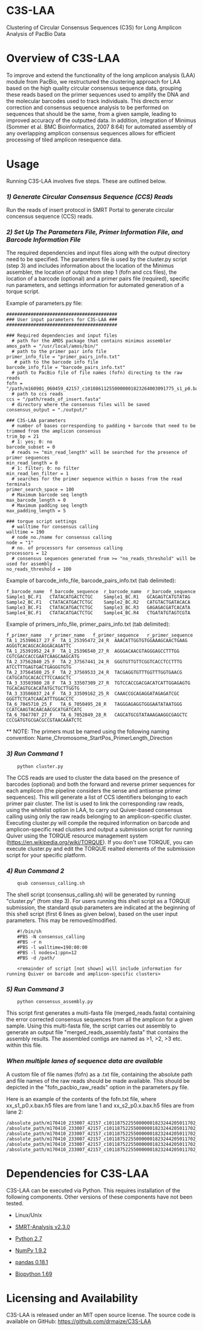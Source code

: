 # C3S-LAA
Clustering of Circular Consensus Sequences (C3S) for Long Amplicon Analysis of PacBio Data


Overview of C3S-LAA 
================================================
To improve and extend the functionality of the long amplicon analysis (LAA) module from PacBio, we restructured the clustering approach for LAA based on the high quality circular consensus sequence data, grouping these reads based on the primer sequences used to amplify the DNA and the molecular barcodes used to track individuals. This directs error correction and consensus sequence analysis to be performed on sequences that should be the same, from a given sample, leading to improved accuracy of the outputted data. In addition, integration of Minimus (Sommer et al. BMC Bioinformatics, 2007 8:64) for automated assembly of any overlapping amplicon consensus sequences allows for efficient processing of tiled amplicon resequence data.

Usage
================================================

Running C3S-LAA involves five steps. These are outlined below.

###  _1) Generate Circular Consensus Sequence (CCS) Reads_

Run the reads of insert protocol in SMRT Portal to generate circular concensus sequence (CCS) reads. 

###  _2) Set Up The Parameters File, Primer Information File, and Barcode Information File_

The required dependencies and input files along with the output directory need to be specified. The parameters file is used by the cluster.py script (step 3) and includes information about the location of the Minimus assembler, the location of output from step 1 (fofn and ccs files), the location of a barcode (optional) and a primer pairs file (required), specific run parameters, and settings information for automated generation of a torque script.

Example of parameters.py file:

    #########################################
    ### User input parameters for C3S-LAA ###
    #########################################
    
    ### Required dependencies and input files
      # path for the AMOS package that contains minimus assembler
    amos_path = "/usr/local/amos/bin/"
      # path to the primer pair info file
    primer_info_file = "primer_pairs_info.txt"
       # path to the barcode info file
    barcode_info_file = "barcode_pairs_info.txt"
      # path to PacBio file of file names (fofn) directing to the raw reads
    fofn = "/path/m160901_060459_42157_c101086112550000001823264003091775_s1_p0.bas.h5"
      # path to ccs reads
    ccs = "/path/reads_of_insert.fasta"
      # directory where the consensus files will be saved
    consensus_output = "./output/"
    
    ### C3S-LAA parameters
      # number of bases corresponding to padding + barcode that need to be trimmed from the amplicon consensus
    trim_bp = 21
      # 1: yes; 0: no
    barcode_subset = 0
      # reads >= "min_read_length" will be searched for the presence of primer sequences
    min_read_length = 0
      # 1: filter; 0: no filter
    min_read_len_filter = 1
      # searches for the primer sequence within n bases from the read terminals
    primer_search_space = 100
      # Maximum barcode seq length
    max_barcode_length = 0
      # Maximum padding seq length
    max_padding_length = 5

    ### torque script settings
      # walltime for consensus calling
    walltime = 190
      # node no./name for consensus calling
    node = "1"
      # no. of processors for consensus calling
    processors = 12
      # consensus sequences generated from >= "no_reads_threshold" will be used for assembly
    no_reads_threshold = 100
    
Example of barcode_info_file, barcode_pairs_info.txt (tab delimited): 
    
    f_barcode_name	f_barcode_sequence	r_barcode_name	r_barcode_sequence
    Sample1_BC.F1	CTATACATGACTCTGC	Sample1_BC.R1	GCAGAGTCATGTATAG
    Sample2_BC.F1	CTATACATGACTCTGC	Sample2_BC.R2	CATGTACTGATACACA
    Sample3_BC.F1	CTATACATGACTCTGC	Sample3_BC.R3	GAGAGACGATCACATA
    Sample4_BC.F1	CTATACATGACTCTGC	Sample4_BC.R4	CTGATATGTAGTCGTA

Example of primers_info_file, primer_pairs_info.txt (tab delimited): 

    f_primer_name   r_primer_name   f_primer_sequence   r_primer_sequence
    TA_1_25390617_27_F	TA_1_25395472_24_R	AAACATTGGTGTGGAAAGCAACTGAAG	AGGGTCACAGCACAGGACAGATTC
    TA_1_25391952_24_F	TA_1_25396540_27_R	AGGGACAACGTAGGGAGCCTTTGG	CGTCGACCACCGAATCAAGCAAGCATG
    TA_2_37562840_25_F	TA_2_37567441_24_R	GGGTGTTGTTCGGTCACCTCCTTTG	ATCCTTTGAGTGACTGAGGGTGTG
    TA_2_37564580_25_F	TA_2_37569533_24_R	TACGAGGTGTTTGGTTTGGTGAACG	CATGCATGCACACCTTCCAAGCTC
    TA_3_33503980_28_F	TA_3_33507309_27_R	TGTCCACCGACGACATCATTGGAGAGTG	TGCACAGTGCACATATGCTGCTTGGTG
    TA_3_33506037_24_F	TA_3_33509162_25_R	CAAACCGCAGAGGATAGAGATCGC	GGGTTCTCATCAACATTTGGACCTC
    TA_6_7045710_25_F	TA_6_7050495_28_R	TAGGGAGAGGTGGGAATATAATGGG	CCATCAAGTACAACAACGCATGATCATC
    TA_6_7047707_27_F	TA_6_7052049_28_R	CAGCATGCGTATAAAGAAGGCGAGCTC	CCCGATGTGCGACGCCGTAACAAATCTC

** NOTE: The primers must be named using the following naming convention: Name_Chromosome_StartPos_PrimerLength_Direction

###  _3) Run Command 1_

        python cluster.py
    
The CCS reads are used to cluster the data based on the presence of barcodes (optional) and both the forward and reverse primer sequences for each amplicon (the pipeline considers the sense and antisense primer sequences). This will generate a list of CCS identifiers belonging to each primer pair cluster. The list is used to link the corresponding raw reads, using the whitelist option in LAA, to carry out Quiver-based consensus calling using only the raw reads belonging to an amplicon-specific cluster. Executing cluster.py will compile the required information on barcode and amplicon-specific read clusters and output a submission script for running Quiver using the TORQUE resource management system (https://en.wikipedia.org/wiki/TORQUE). If you don't use TORQUE, you can execute cluster.py and edit the TORQUE realted elements of the submission script for your specific platform.

###  _4) Run Command 2_

        qsub consensus_calling.sh

The shell script (consensus_calling.sh) will be generated by running "cluster.py" (from step 3). For users running this shell script as a TORQUE submission, the standard qsub parameters are indicated at the beginning of this shell script (first 6 lines as given below), based on the user input parameters. This may be removed/modified.
        
        #!/bin/sh
        #PBS -N consensus_calling
        #PBS -r n
        #PBS -l walltime=190:00:00
        #PBS -l nodes=1:ppn=12
        #PBS -d /path/
        
        <remainder of script [not shown] will include information for running Quiver on barcode and amplicon-specific clusters>

###  _5) Run Command 3_

        python consensus_assembly.py

This script first generates a multi-fasta file (merged_reads.fasta) containing the error corrected consensus sequences from all the amplicon for a given sample. Using this multi-fasta file, the script carries out assembly to generate an output file "merged_reads_assembly.fasta" that contains the assembly results. The assembled contigs are named as >1, >2, >3 etc. within this file.


###  _When multiple lanes of sequence data are available_
A custom file of file names (fofn) as a .txt file, containing the absolute path and file names of the raw reads should be made available. This should be depicted in the "fofn_pacbio_raw_reads" option in the parameters.py file.

Here is an example of the contents of the fofn.txt file, where xx_s1_p0.x.bax.h5 files are from lane 1 and xx_s2_p0.x.bax.h5 files are from lane 2:

    /absolute_path/m170410_233007_42157_c101187522550000001823244205011702_s1_p0.1.bax.h5
    /absolute_path/m170410_233007_42157_c101187522550000001823244205011702_s1_p0.2.bax.h5
    /absolute_path/m170410_233007_42157_c101187522550000001823244205011702_s1_p0.3.bax.h5
    /absolute_path/m170410_233007_42157_c101187522550000001823244205011702_s2_p0.1.bax.h5
    /absolute_path/m170410_233007_42157_c101187522550000001823244205011702_s2_p0.2.bax.h5
    /absolute_path/m170410_233007_42157_c101187522550000001823244205011702_s2_p0.3.bax.h5


Dependencies for C3S-LAA
================================================
C3S-LAA can be executed via Python. This requires installation of the following components. Other versions of these components have not been tested.

* Linux/Unix

* <a href="https://github.com/PacificBiosciences/SMRT-Analysis">SMRT-Analysis v2.3.0</a>
* <a href="http://python.org/">Python 2.7</a>
* <a href="http://www.numpy.org/">NumPy 1.9.2</a>
* <a href="http://pandas.pydata.org/">pandas 0.18.1</a>
* <a href="http://biopython.org/wiki/Download">Biopython 1.69</a>


Licensing and Availability
================================================
C3S-LAA is released under an MIT open source license.
The source code is available on GitHub: https://github.com/drmaize/C3S-LAA

